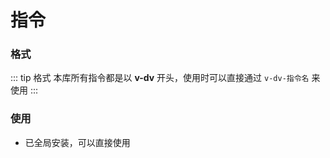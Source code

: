 # 指令

### 格式

::: tip 格式
本库所有指令都是以 **v-dv** 开头，使用时可以直接通过 `v-dv-指令名` 来使用
:::

### 使用

- 已全局安装，可以直接使用
